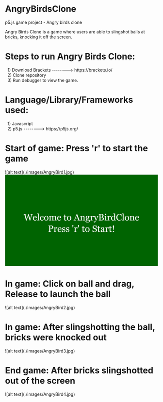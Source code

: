 # AngryBirdsClone
p5.js game project - Angry birds clone

Angry Birds Clone is a game where users are able to slingshot balls at bricks, knocking it off the screen.

<h1>Steps to run Angry Birds Clone:</h1>
&nbsp; 1) Download Brackets --------> https://brackets.io/ <br/>
&nbsp; 2) Clone repository <br/>
&nbsp; 3) Run debugger to view the game.

<h1>Language/Library/Frameworks used: </h1>
&nbsp; 1) Javascript <br/>
&nbsp; 2) p5.js --------> https://p5js.org/<br/>


<h1>Start of game: Press 'r' to start the game</h1>
![alt text](./Images/AngryBird1.jpg)
<img src = "./Images/AngryBird1.jpg"/>

<h1>In game: Click on ball and drag, Release to launch the ball</h1>
![alt text](./Images/AngryBird2.jpg)

<h1>In game: After slingshotting the ball, bricks were knocked out</h1>
![alt text](./Images/AngryBird3.jpg)


<h1>End game: After bricks slingshotted out of the screen</h1>
![alt text](./Images/AngryBird4.jpg)